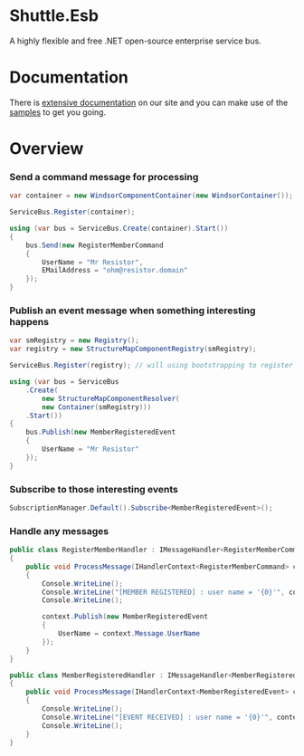 # Shuttle.Esb

A highly flexible and free .NET open-source enterprise service bus.

# Documentation 

There is [extensive documentation](http://shuttle.github.io/shuttle-esb/) on our site and you can make use of the [samples](https://github.com/Shuttle/Shuttle.Esb.Samples) to get you going.

# Overview

### Send a command message for processing

``` c#
var container = new WindsorComponentContainer(new WindsorContainer());

ServiceBus.Register(container);

using (var bus = ServiceBus.Create(container).Start())
{
	bus.Send(new RegisterMemberCommand
	{
		UserName = "Mr Resistor",
		EMailAddress = "ohm@resistor.domain"
	});
}
```

### Publish an event message when something interesting happens

``` c#
var smRegistry = new Registry();
var registry = new StructureMapComponentRegistry(smRegistry);

ServiceBus.Register(registry); // will using bootstrapping to register SubscriptionManager

using (var bus = ServiceBus
	.Create(
		new StructureMapComponentResolver(
		new Container(smRegistry)))
	.Start())
{
	bus.Publish(new MemberRegisteredEvent
	{
		UserName = "Mr Resistor"
	});
}
```

### Subscribe to those interesting events

``` c#
SubscriptionManager.Default().Subscribe<MemberRegisteredEvent>();
```

### Handle any messages

``` c#
public class RegisterMemberHandler : IMessageHandler<RegisterMemberCommand>
{
	public void ProcessMessage(IHandlerContext<RegisterMemberCommand> context)
	{
		Console.WriteLine();
		Console.WriteLine("[MEMBER REGISTERED] : user name = '{0}'", context.Message.UserName);
		Console.WriteLine();

		context.Publish(new MemberRegisteredEvent
		{
			UserName = context.Message.UserName
		});
	}
}
```

``` c#
public class MemberRegisteredHandler : IMessageHandler<MemberRegisteredEvent>
{
	public void ProcessMessage(IHandlerContext<MemberRegisteredEvent> context)
	{
		Console.WriteLine();
		Console.WriteLine("[EVENT RECEIVED] : user name = '{0}'", context.Message.UserName);
		Console.WriteLine();
	}
}
```